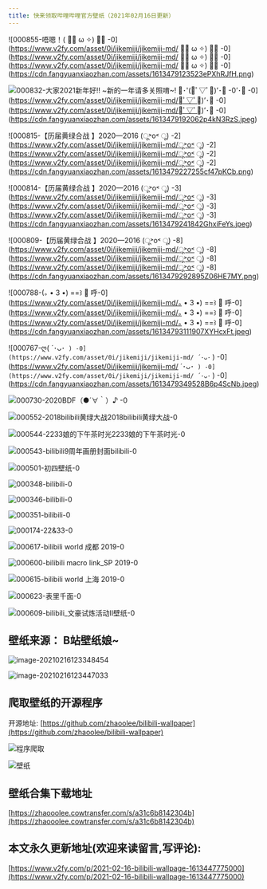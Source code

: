 ```yaml
---
title: 快来领取哔哩哔哩官方壁纸（2021年02月16日更新）
---
```




![000855-唔嗯！( ✧ ω ✧) 🧧🧧 -0](https://www.v2fy.com/asset/0i/jikemiji/jikemiji-md/ ✧ ω ✧) 🧧🧧 -0](https://www.v2fy.com/asset/0i/jikemiji/jikemiji-md/ ✧ ω ✧) 🧧🧧 -0](https://www.v2fy.com/asset/0i/jikemiji/jikemiji-md/ ✧ ω ✧) 🧧🧧 -0](https://cdn.fangyuanxiaozhan.com/assets/1613479123523ePXhRJfH.png)



![000832-大家2021新年好!! ~新的一年请多关照唷~! ･'(ﾟ▽ﾟ)’･ -0](https://www.v2fy.com/asset/0i/jikemiji/jikemiji-md/ﾟ▽ﾟ)’･ -0](https://www.v2fy.com/asset/0i/jikemiji/jikemiji-md/ﾟ▽ﾟ)’･ -0](https://www.v2fy.com/asset/0i/jikemiji/jikemiji-md/ﾟ▽ﾟ)’･ -0](https://cdn.fangyuanxiaozhan.com/assets/1613479192062p4kN3RzS.jpeg)





![000815-【历届黄绿合战 】2020—2016 ‍(ू˃o˂ ू) -2](https://www.v2fy.com/asset/0i/jikemiji/jikemiji-md/ू˃o˂ ू) -2](https://www.v2fy.com/asset/0i/jikemiji/jikemiji-md/ू˃o˂ ू) -2](https://www.v2fy.com/asset/0i/jikemiji/jikemiji-md/ू˃o˂ ू) -2](https://cdn.fangyuanxiaozhan.com/assets/1613479227255cf47pKCb.png)





![000814-【历届黄绿合战 】2020—2016 ‍(ू˃o˂ ू) -3](https://www.v2fy.com/asset/0i/jikemiji/jikemiji-md/ू˃o˂ ू) -3](https://www.v2fy.com/asset/0i/jikemiji/jikemiji-md/ू˃o˂ ू) -3](https://www.v2fy.com/asset/0i/jikemiji/jikemiji-md/ू˃o˂ ू) -3](https://cdn.fangyuanxiaozhan.com/assets/1613479241842GhxiFeYs.jpeg)







![000809-【历届黄绿合战 】2020—2016 ‍(ू˃o˂ ू) -8](https://www.v2fy.com/asset/0i/jikemiji/jikemiji-md/ू˃o˂ ू) -8](https://www.v2fy.com/asset/0i/jikemiji/jikemiji-md/ू˃o˂ ू) -8](https://www.v2fy.com/asset/0i/jikemiji/jikemiji-md/ू˃o˂ ू) -8](https://cdn.fangyuanxiaozhan.com/assets/1613479292895Z06HE7MY.png)



![000788-(｡ •  3 •)  ==꒱ 🍂 呼-0](https://www.v2fy.com/asset/0i/jikemiji/jikemiji-md/｡ •  3 •)  ==꒱ 🍂 呼-0](https://www.v2fy.com/asset/0i/jikemiji/jikemiji-md/｡ •  3 •)  ==꒱ 🍂 呼-0](https://www.v2fy.com/asset/0i/jikemiji/jikemiji-md/｡ •  3 •)  ==꒱ 🍂 呼-0](https://cdn.fangyuanxiaozhan.com/assets/16134793111907XYHcxFt.jpeg)









![000767-ღ( ´･ᴗ･` ) -0](https://www.v2fy.com/asset/0i/jikemiji/jikemiji-md/ ´･ᴗ･` ) -0](https://www.v2fy.com/asset/0i/jikemiji/jikemiji-md/ ´･ᴗ･` ) -0](https://www.v2fy.com/asset/0i/jikemiji/jikemiji-md/ ´･ᴗ･` ) -0](https://cdn.fangyuanxiaozhan.com/assets/1613479349528B6p4ScNb.jpeg)



![000730-2020BDF（●´∀｀）♪ -0](https://cdn.fangyuanxiaozhan.com/assets/1613479386285h7CcJFxn.jpeg)

![000552-2018bilibili黄绿大战2018bilibili黄绿大战-0](https://cdn.fangyuanxiaozhan.com/assets/1613479435857s8aXwRRW.png)







![000544-2233娘的下午茶时光2233娘的下午茶时光-0](https://cdn.fangyuanxiaozhan.com/assets/16134794878327ewrPm5s.jpeg)

![000543-bilibili9周年画册封面bilibili-0](https://cdn.fangyuanxiaozhan.com/assets/16134794866518mpjhxC0.jpeg)



 ![000501-初四壁纸-0](https://cdn.fangyuanxiaozhan.com/assets/1613479542413M7TM3SNS.png)



![000348-bilibili-0](https://cdn.fangyuanxiaozhan.com/assets/1613479628826HiQ0wBk6.jpeg)



![000346-bilibili-0](https://cdn.fangyuanxiaozhan.com/assets/16134796494525eNsWR6F.jpeg)



![000351-bilibili-0](https://cdn.fangyuanxiaozhan.com/assets/1613479671304xsEttQ57.jpeg)



![000174-22&33-0](https://cdn.fangyuanxiaozhan.com/assets/1613479707194GQdQ75JJ.jpeg)



![000617-bilibili world 成都 2019-0](https://cdn.fangyuanxiaozhan.com/assets/1613479896591XNwTmZFc.jpeg)



![000600-bilibili macro link_SP 2019-0](https://cdn.fangyuanxiaozhan.com/assets/1613479991470rXk4XFQP.jpeg)

![000615-bilibili world 上海 2019-0](https://cdn.fangyuanxiaozhan.com/assets/16134799131817BBSjiMp.jpeg)



![000623-表里千面-0](https://cdn.fangyuanxiaozhan.com/assets/1613479932072imezfEsb.png)







![000609-bilibili_文豪试炼活动Ⅱ壁纸-0](https://cdn.fangyuanxiaozhan.com/assets/16134799612360DF5G845.jpeg)







## 壁纸来源： B站壁纸娘~



![image-20210216123348454](https://cdn.fangyuanxiaozhan.com/assets/16134500328321SYW5WiE.png)



![image-20210216123447033](https://cdn.fangyuanxiaozhan.com/assets/1613450090434rRJDidDc.png)







## 爬取壁纸的开源程序



开源地址: [https://github.com/zhaoolee/bilibili-wallpaper](https://github.com/zhaoolee/bilibili-wallpaper)



![程序爬取](https://cdn.fangyuanxiaozhan.com/assets/1613451683379GfTdwAcd.gif)



![壁纸](https://cdn.fangyuanxiaozhan.com/assets/1613451474023JFPQ5BkT.png)

## 壁纸合集下载地址



[https://zhaooolee.cowtransfer.com/s/a31c6b8142304b](https://zhaooolee.cowtransfer.com/s/a31c6b8142304b)




## 本文永久更新地址(欢迎来读留言,写评论):

[https://www.v2fy.com/p/2021-02-16-bilibili-wallpage-1613447775000](https://www.v2fy.com/p/2021-02-16-bilibili-wallpage-1613447775000)

